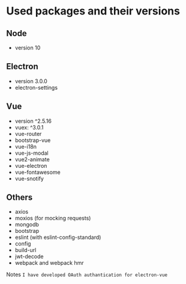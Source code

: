 # Used packages and their versions

## Node
* version 10

## Electron
* version 3.0.0
* electron-settings

## Vue
* version ^2.5.16
* vuex: ^3.0.1
* vue-router
* bootstrap-vue
* vue-i18n
* vue-js-modal
* vue2-animate
* vue-electron
* vue-fontawesome
* vue-snotify

## Others

* axios
* moxios (for mocking requests)
* mongodb
* bootstrap
* eslint (with eslint-config-standard)
* config
* build-url
* jwt-decode
* webpack and webpack hmr


Notes
```I have developed OAuth authantication for electron-vue```

